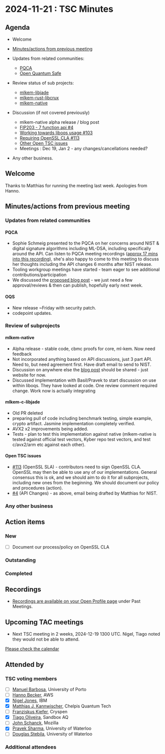 # 2024-11-21 :  TSC Minutes

## Agenda

* Welcome

* [Minutes/actions from previous meeting](../2024-11-21/minutes.md)

* Updates from related communities:
  * [PQCA](https://github.com/PQCA)
  * [Open Quantum Safe](https://github.com/open-quantum-safe)

* Review status of sub projects:

  * [mlkem-libjade](https://github.com/pq-code-package/mlkem-libjade)
  * [mlkem-rust-libcrux](https://github.com/pq-code-package/mlkem-rust-libcrux)
  * [mlkem-native](https://github.com/pq-code-package/mlkem-c-embedded)

* Discussion (if not covered previously)

  * mlkem-native alpha release / blog post
  * [FIP203 - 7 function api #4](https://github.com/pq-code-package/tsc/issues/4#issuecomment-2456391348)
  * [Working towards liboqs usage #103](https://github.com/pq-code-package/tsc/issues/103)
  * [Requiring OpenSSL CLA #113](https://github.com/pq-code-package/tsc/issues/113)
  * [Other Open TSC issues](https://github.com/orgs/pq-code-package/projects/4/views/1)
  * Meetings : Dec 19, Jan 2 - any changes/cancellations needed?

* Any other business.

## Welcome

Thanks to Matthias for running the meeting last week.
Apologies from Hanno.

## Minutes/actions from previous meeting

### Updates from related communities

#### PQCA

* Sophie Schmeig presented to the PQCA on her concerns around NIST & digital signature algorithms including ML-DSA, including specifically around the API. Can listen to PQCA meeting recordings ([approx 17 mins into this recording](https://zoom.us/rec/play/u-ZnNDvtgGsepLi--IoOEq-0DN7cGuLg3QAbegnl2RSY8f4YKAtWSh9LcHLsPK2F_OIKsIEu9LyBVHBI.KjyivmL72n7vVRIi?canPlayFromShare=true&from=share_recording_detail&continueMode=true&componentName=rec-play&originRequestUrl=https%3A%2F%2Fzoom.us%2Frec%2Fshare%2FAbVOvv5zwjPWVM3kb3Jbi4rHSiw2uH2gcdvkTKA1K-u2wK0mUnspAqcn4gbbN2hR.ArSg7R7z9tlt_D6k)), she's also happy to come to this meeting to discuss her thoughts including the API changes 6 months after NIST release.
* Tooling workgroup meetings have started - team eager to see additional contributions/participation
* We discussed the [proposed blog post](https://github.com/PQCA/TAC/issues/61) - we just need a few approval/reviews & then can publish, hopefully early next week.

#### OQS

* New release ~Friday with security patch.
* codepoint updates.


### Review of subprojects

#### mlkem-native

* Alpha release - stable code, cbmc proofs for core, ml-kem. Now need feedback
* Not incorporated anything based on API discussions, just 3 part API. Need to, but need agreement first. Have draft email to send to NIST.
* Discussion on anywhere else the [blog post](https://github.com/PQCA/TAC/issues/61) should be shared - just website for now.
* Discussed implementation with Basil/Pravek to start discussion on use within liboqs. They have looked at code. One review comment
required change. Work now is actually integrating

#### mlkem-c-libjade

* Old PR deleted
* preparing pull of code including benchmark testing, simple example, crypto artifact. Jasmine implementation completely verified.
* AVX2 x2 improvements being added.
* Tests - plan to test this implementation against native (mlkem-native is tested against official test vectors, Kyber repo test vectors, and test c/avx2/arm etc against each other).

#### Open TSC issues

* [#113](https://github.com/pq-code-package/tsc/issues/113) (OpenSSL SLA) - contributors need to sign OpenSSL CLA. OpenSSL may then be able to use any of our implementations. General consensus this is ok, and we should aim to do it for all subprojects, including new ones from the beginning. We should document our policy and procedures (action).
* [#4](https://github.com/pq-code-package/tsc/issues/4) (API Changes) - as above, email being drafted by Matthias for NIST.

### Any other business
  
## Action items

### New

- [ ] Document our process/policy on OpenSSL CLA

### Outstanding

### Completed

## Recordings

* [Recordings are available on your Open Profile page](https://openprofile.dev/my-meetings) under Past Meetings.

## Upcoming TAC meetings

* Next TSC meeting in 2 weeks, 2024-12-19 1300 UTC. Nigel, Tiago noted they would not be able to attend.

[Please check the calendar](https://pqca.org/calendar/)

## Attended by

### TSC voting members

* [ ] [Manuel Barbosa](https://github.com/mbbarbosa), University of Porto
* [ ] [Hanno Becker](https://github.com/hanno-becker), AWS
* [X] [Nigel Jones](https://github.com/planetf1), IBM
* [X] [Matthias J. Kannwischer](https://github.com/mkannwischer), Chelpis Quantum Tech
* [ ] [Franziskus Kiefer](https://github.com/franziskuskiefer), Cryspen
* [X] [Tiago Oliveira](https://github.com/tfaoliveira), Sandbox AQ
* [ ] [John Schanck](https://github.com/jschanck), Mozilla
* [X] [Pravek Sharma](https://github.com/praveksharma), University of Waterloo
* [ ] [Douglas Stebila](https://github.com/dstebila), University of Waterloo

### Additional attendees
